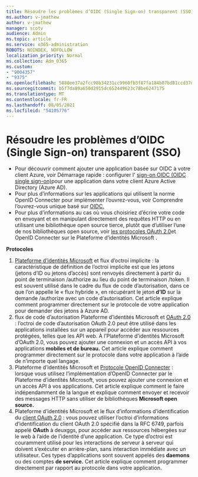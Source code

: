 ```yaml
---
title: Résoudre les problèmes d’OIDC (Single Sign-on) transparent (SSO)
ms.author: v-jmathew
author: v-jmathew
manager: scotv
audience: Admin
ms.topic: article
ms.service: o365-administration
ROBOTS: NOINDEX, NOFOLLOW
localization_priority: Normal
ms.collection: Adm_O365
ms.custom:
- "9004357"
- "9375"
ms.openlocfilehash: 5880ee37a2fcc98b34231cc9960fb3f87fa184b07bd81ccd37d0ea5a78170af0
ms.sourcegitcommit: b5f7da89a650d2915dc652449623c78be6247175
ms.translationtype: MT
ms.contentlocale: fr-FR
ms.lasthandoff: 08/05/2021
ms.locfileid: "54105776"
---
```

# <a name="troubleshoot-oidc-based-seamless-single-sign-on-sso-issues"></a>Résoudre les problèmes d’OIDC (Single Sign-on) transparent (SSO)

- Pour découvrir comment ajouter une application basée sur OIDC à votre client Azure, voir Démarrage rapide : configurer l' [sign-on OIDC (OIDC single sign-on)](https://docs.microsoft.com/azure/active-directory/manage-apps/add-application-portal-setup-oidc-sso)pour une application dans votre client Azure Active Directory (Azure AD).
- Pour plus d’informations sur les applications qui utilisent la norme OpenID Connecter pour implémenter l’ouvrez-vous, voir Comprendre l’ouvrez-vous unique basé sur [OIDC.](https://docs.microsoft.com/azure/active-directory/manage-apps/configure-oidc-single-sign-on)
- Pour plus d’informations au cas où vous choisiriez d’écrire votre code en envoyant et en manipulant directement des requêtes HTTP ou en utilisant une bibliothèque open source tierce, plutôt que d’utiliser l’une de nos bibliothèques open source, voir [les protocoles OAuth 2.0](https://docs.microsoft.com/azure/active-directory/develop/active-directory-v2-protocols)et OpenID Connecter sur le Plateforme d’identités Microsoft .

**Protocoles**

1. [Plateforme d’identités Microsoft](https://docs.microsoft.com/azure/active-directory/develop/v2-oauth2-implicit-grant-flow) et flux d’octroi implicite : la caractéristique de définition de l’octroi implicite est que les jetons (jetons d’ID ou jetons d’accès) sont renvoyés directement à partir du point de terminaison /authorize au lieu du point de terminaison /token. Il est souvent utilisé dans le cadre du flux de code d’autorisation, dans ce que l’on appelle le « flux hybride », en récupérant le jeton **d’ID** sur la demande /authorize avec un code d’autorisation. Cet article explique comment programmer directement sur le protocole de votre application pour demander des jetons à Azure AD.
2. flux de code d’autorisation Plateforme d’identités Microsoft et [OAuth 2.0](https://docs.microsoft.com/azure/active-directory/develop/v2-oauth2-auth-code-flow) : l’octroi de code d’autorisation OAuth 2.0 peut être utilisé dans les applications installées sur un appareil pour accéder aux ressources protégées, telles que les API web. À l’Plateforme d’identités Microsoft d’OAuth 2.0, vous pouvez ajouter une connexion et un accès API à vos applications **mobiles et de bureau.** Cet article explique comment programmer directement sur le protocole dans votre application à l’aide de n’importe quel langage.
3. Plateforme d’identités Microsoft et [Protocole OpenID Connecter](https://docs.microsoft.com/azure/active-directory/develop/v2-protocols-oidc) : lorsque vous utilisez l’implémentation d’OpenID Connecter par le Plateforme d’identités Microsoft, vous pouvez ajouter une connexion et un accès API à vos applications. Cet article explique comment le faire indépendamment de la langue et explique comment envoyer et recevoir des messages HTTP sans utiliser de bibliothèques **Microsoft open source.**
4. Plateforme d’identités Microsoft et le flux d’informations d’identification du [client OAuth 2.0](https://docs.microsoft.com/azure/active-directory/develop/v2-oauth2-client-creds-grant-flow) : vous pouvez utiliser l’octroi d’informations d’identification du client OAuth 2.0 spécifié dans la RFC 6749, parfois appelé **OAuth** à deuxggs, pour accéder aux ressources hébergées sur le web à l’aide de l’identité d’une application. Ce type d’octroi est couramment utilisé pour les interactions de serveur à serveur qui doivent s’exécuter en arrière-plan, sans interaction immédiate avec un utilisateur. Ces types d’applications sont souvent appelés des **daemons** ou des comptes **de service.** Cet article explique comment programmer directement par rapport au protocole dans votre application.
